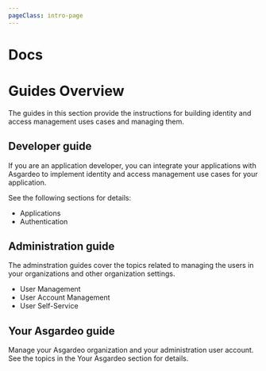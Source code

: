 ```yaml
---
pageClass: intro-page
---
```


# Docs

<!-- markdownlint-disable-next-line -->
# Guides Overview

The guides in this section provide the instructions for building identity and access management uses cases and managing them.

## Developer guide

If you are an application developer, you can integrate your applications with Asgardeo to implement identity and access management use cases for your application.

See the following sections for details:

- <a :href="$withBase('/guides/applications/')">Applications</a>
- <a :href="$withBase('/guides/authentication/')">Authentication</a>

## Administration guide

The adminstration guides cover the topics related to managing the users in your organizations and other organization settings.

- <a :href="$withBase('/guides/users/')">User Management</a>
- <a :href="$withBase('/guides/user-accounts/')">User Account Management</a>
- <a :href="$withBase('/guides/user-self-service/')">User Self-Service</a>

## Your Asgardeo guide

Manage your Asgardeo organization and your administration user account. See the topics in the <a :href="$withBase('/guides/your-asgardeo/')">Your Asgardeo</a> section for details.